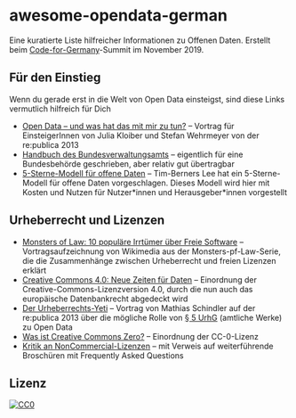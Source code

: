 # awesome-opendata-german
Eine kuratierte Liste hilfreicher Informationen zu Offenen Daten. Erstellt beim [Code-for-Germany](https://codefor.de)-Summit im November 2019.

## Für den Einstieg

Wenn du gerade erst in die Welt von Open Data einsteigst, sind diese Links vermutlich hilfreich für Dich

* [Open Data – und was hat das mit mir zu tun?](https://www.youtube.com/watch?v=QBSNr6UXIJg) – Vortrag für EinsteigerInnen von Julia Kloiber und Stefan Wehrmeyer von der re:publica 2013
* [Handbuch des Bundesverwaltungsamts](https://www.bva.bund.de/DE/Services/Behoerden/Beratung/Beratungszentrum/Methoden/_documents/stda_open_data.html) – eigentlich für eine Bundesbehörde geschrieben, aber relativ gut übertragbar
* [5-Sterne-Modell für offene Daten](https://5stardata.info/de) – Tim-Berners Lee hat ein 5-Sterne-Modell für offene Daten vorgeschlagen. Dieses Modell wird hier mit Kosten und Nutzen für Nutzer\*innen und Herausgeber\*innen vorgestellt

## Urheberrecht und Lizenzen

* [Monsters of Law: 10 populäre Irrtümer über Freie Software](https://www.youtube.com/watch?v=M1Ut92SaWk8) – Vortragsaufzeichnung von Wikimedia aus der Monsters-pf-Law-Serie, die die Zusammenhänge zwischen Urheberrecht und freien Lizenzen erklärt
* [Creative Commons 4.0: Neue Zeiten für Daten](https://irights.info/artikel/john-weitzmann-freie-lizenzen-neue-zeiten-fur-daten/20676) – Einordnung der Creative-Commons-Lizenzversion 4.0, durch die nun auch das europäische Datenbankrecht abgedeckt wird
* [Der Urheberrechts-Yeti](https://www.youtube.com/watch?v=yVnDp6zKGpk) – Vortrag von Mathias Schindler auf der re:publica 2013 über die mögliche Rolle von [§ 5 UrhG](https://www.gesetze-im-internet.de/urhg/__5.html) (amtliche Werke) zu Open Data
* [Was ist Creative Commons Zero?](https://irights.info/artikel/was-ist-cc0/28750) – Einordnung der CC-0-Lizenz
* [Kritik an NonCommercial-Lizenzen](https://irights.info/artikel/oer-creative-commons-noncommercial/28879) – mit Verweis auf weiterführende Broschüren mit Frequently Asked Questions

## Lizenz

[![CC0](http://mirrors.creativecommons.org/presskit/buttons/88x31/svg/cc-zero.svg)](https://creativecommons.org/publicdomain/zero/1.0/)
